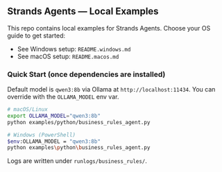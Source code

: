## Strands Agents — Local Examples

This repo contains local examples for Strands Agents. Choose your OS guide to get started:

- See Windows setup: `README.windows.md`
- See macOS setup: `README.macos.md`

### Quick Start (once dependencies are installed)

Default model is `qwen3:8b` via Ollama at `http://localhost:11434`. You can override with the `OLLAMA_MODEL` env var.

```bash
# macOS/Linux
export OLLAMA_MODEL="qwen3:8b"
python examples/python/business_rules_agent.py

# Windows (PowerShell)
$env:OLLAMA_MODEL = "qwen3:8b"
python examples\python\business_rules_agent.py
```

Logs are written under `runlogs/business_rules/`.


